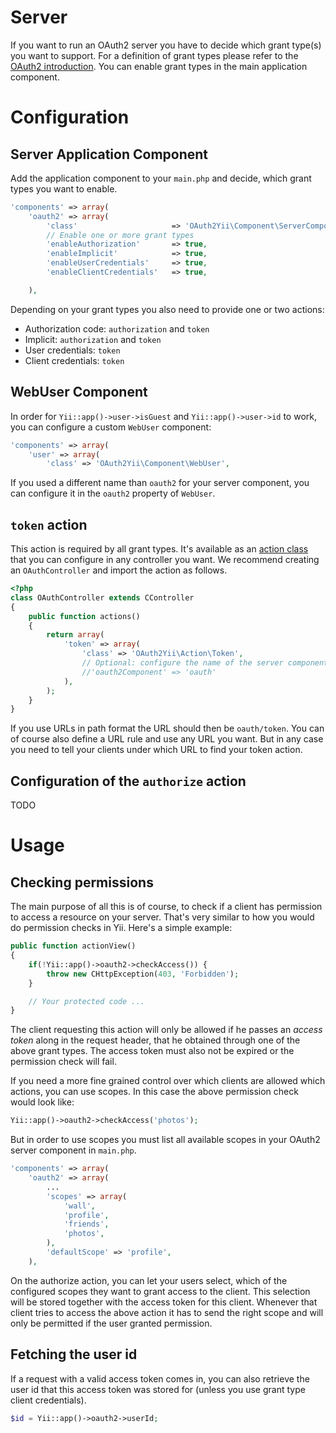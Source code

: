 Server
======

If you want to run an OAuth2 server you have to decide which grant type(s) you
want to support. For a definition of grant types please refer to the
[OAuth2 introduction](oauth2.md). You can enable grant types in the main application component.

# Configuration

## Server Application Component

Add the application component to your `main.php` and decide, which grant types you want to enable.

```php
'components' => array(
    'oauth2' => array(
        'class'                     => 'OAuth2Yii\Component\ServerComponent',
        // Enable one or more grant types
        'enableAuthorization'       => true,
        'enableImplicit'            => true,
        'enableUserCredentials'     => true,
        'enableClientCredentials'   => true,

    ),
```

Depending on your grant types you also need to provide one or two actions:

 * Authorization code: `authorization` and `token`
 * Implicit: `authorization` and `token`
 * User credentials: `token`
 * Client credentials: `token`

## WebUser Component

In order for `Yii::app()->user->isGuest` and `Yii::app()->user->id` to work, you can configure
a custom `WebUser` component:


```php
'components' => array(
    'user' => array(
        'class' => 'OAuth2Yii\Component\WebUser',
```

If you used a different name than `oauth2` for your server component, you can configure it
in the `oauth2` property of `WebUser`.

## `token` action

This action is required by all grant types. It's available as an
[action class](http://www.yiiframework.com/doc/guide/1.1/en/basics.controller#action) that you
can configure in any controller you want. We recommend creating an `OAuthController` and
import the action as follows.

```php
<?php
class OAuthController extends CController
{
    public function actions()
    {
        return array(
            'token' => array(
                'class' => 'OAuth2Yii\Action\Token',
                // Optional: configure the name of the server component if it's not oauth2
                //'oauth2Component' => 'oauth'
            ),
        );
    }
}
```

If you use URLs in path format the URL should then be `oauth/token`. You can of course
also define a URL rule and use any URL you want. But in any case you need to tell your
clients under which URL to find your token action.


## Configuration of the `authorize` action

TODO


# Usage

## Checking permissions

The main purpose of all this is of course, to check if a client has permission to access
a resource on your server. That's very similar to how you would do permission checks
in Yii. Here's a simple example:

```php
public function actionView()
{
    if(!Yii::app()->oauth2->checkAccess()) {
        throw new CHttpException(403, 'Forbidden');
    }

    // Your protected code ...
}
```

The client requesting this action will only be allowed if he passes an *access token* along
in the request header, that he obtained through one of the above grant types. The access
token must also not be expired or the permission check will fail.

If you need a more fine grained control over which clients are allowed which actions,
you can use scopes. In this case the above permission check would look like:

```php
Yii::app()->oauth2->checkAccess('photos');
```

But in order to use scopes you must list all available scopes in your OAuth2 server component
in `main.php`.

```php
'components' => array(
    'oauth2' => array(
        ...
        'scopes' => array(
            'wall',
            'profile',
            'friends',
            'photos',
        ),
        'defaultScope' => 'profile',
    ),
```

On the authorize action, you can let your users select, which of the configured scopes
they want to grant access to the client. This selection will be stored together with the
access token for this client. Whenever that client tries to access the above action it
has to send the right scope and will only be permitted if the user granted permission.

## Fetching the user id

If a request with a valid access token comes in, you can also retrieve the user id that
this access token was stored for (unless you use grant type client credentials).

```php
$id = Yii::app()->oauth2->userId;
```
